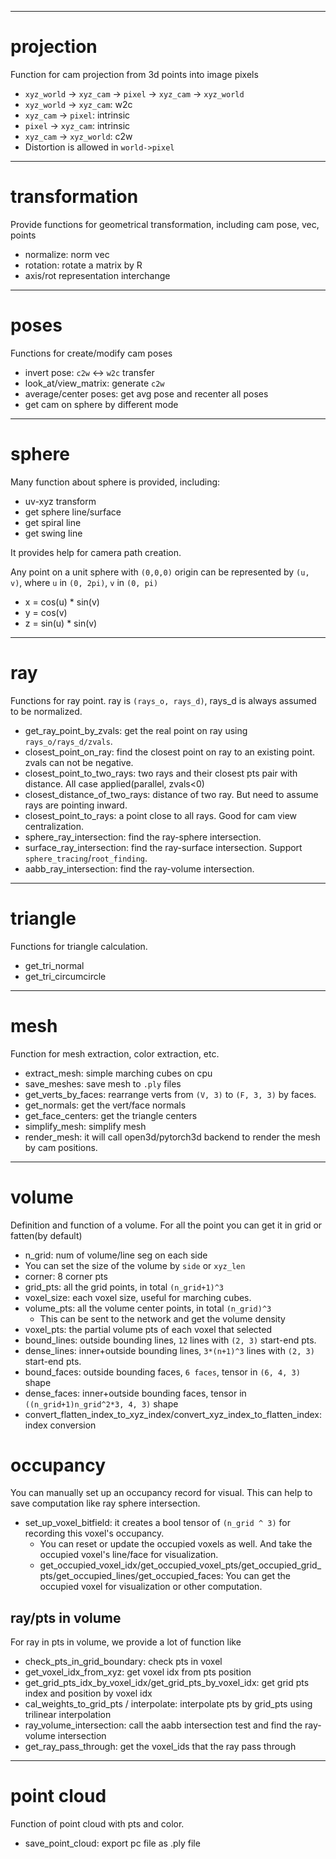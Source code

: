 ------------------------------------------------------------------------
# projection
Function for cam projection from 3d points into image pixels
- `xyz_world` -> `xyz_cam` -> `pixel` -> `xyz_cam` -> `xyz_world`
- `xyz_world` -> `xyz_cam`: w2c
- `xyz_cam` -> `pixel`: intrinsic
- `pixel` -> `xyz_cam`: intrinsic
- `xyz_cam` -> `xyz_world`: c2w
- Distortion is allowed in `world->pixel`

------------------------------------------------------------------------
# transformation
Provide functions for geometrical transformation, including cam pose, vec, points
- normalize: norm vec
- rotation: rotate a matrix by R
- axis/rot representation interchange

------------------------------------------------------------------------
# poses
Functions for create/modify cam poses
- invert pose: `c2w` <-> `w2c` transfer
- look_at/view_matrix: generate `c2w`
- average/center poses: get avg pose and recenter all poses
- get cam on sphere by different mode

------------------------------------------------------------------------
# sphere
Many function about sphere is provided, including:
- uv-xyz transform
- get sphere line/surface
- get spiral line
- get swing line

It provides help for camera path creation.

Any point on a unit sphere with `(0,0,0)` origin can be represented by `(u, v)`,
where `u` in `(0, 2pi)`, `v` in `(0, pi)`
- x = cos(u) * sin(v)
- y = cos(v)
- z = sin(u) * sin(v)

------------------------------------------------------------------------
# ray
Functions for ray point. ray is `(rays_o, rays_d)`, rays_d is always assumed to be normalized.
- get_ray_point_by_zvals: get the real point on ray using `rays_o/rays_d/zvals`.
- closest_point_on_ray: find the closest point on ray to an existing point. zvals can not be negative.
- closest_point_to_two_rays: two rays and their closest pts pair with distance. All case applied(parallel, zvals<0)
- closest_distance_of_two_rays: distance of two ray. But need to assume rays are pointing inward.
- closest_point_to_rays: a point close to all rays. Good for cam view centralization.
- sphere_ray_intersection: find the ray-sphere intersection.
- surface_ray_intersection: find the ray-surface intersection. Support `sphere_tracing`/`root_finding`.
- aabb_ray_intersection: find the ray-volume intersection.

------------------------------------------------------------------------
# triangle
Functions for triangle calculation.
- get_tri_normal
- get_tri_circumcircle

------------------------------------------------------------------------
# mesh
Function for mesh extraction, color extraction, etc.
- extract_mesh: simple marching cubes on cpu
- save_meshes: save mesh to `.ply` files
- get_verts_by_faces: rearrange verts from `(V, 3)` to `(F, 3, 3)` by faces.
- get_normals: get the vert/face normals
- get_face_centers: get the triangle centers
- simplify_mesh: simplify mesh
- render_mesh: it will call open3d/pytorch3d backend to render the mesh by cam positions.

------------------------------------------------------------------------
# volume
Definition and function of a volume. For all the point you can get it in grid or fatten(by default)
- n_grid: num of volume/line seg on each side
- You can set the size of the volume by `side` or `xyz_len`
- corner: 8 corner pts
- grid_pts: all the grid points, in total `(n_grid+1)^3`
- voxel_size: each voxel size, useful for marching cubes.
- volume_pts: all the volume center points, in total `(n_grid)^3`
  - This can be sent to the network and get the volume density
- voxel_pts: the partial volume pts of each voxel that selected
- bound_lines: outside bounding lines, `12` lines with `(2, 3)` start-end pts.
- dense_lines: inner+outside bounding lines, `3*(n+1)^3` lines with `(2, 3)` start-end pts.
- bound_faces: outside bounding faces, `6 faces`, tensor in `(6, 4, 3)` shape
- dense_faces: inner+outside bounding faces, tensor in `((n_grid+1)n_grid^2*3, 4, 3)` shape
- convert_flatten_index_to_xyz_index/convert_xyz_index_to_flatten_index: index conversion
# occupancy
You can manually set up an occupancy record for visual. This can help to save computation like ray sphere intersection.
- set_up_voxel_bitfield: it creates a bool tensor of `(n_grid ^ 3)` for recording this voxel's occupancy.
  - You can reset or update the occupied voxels as well. And take the occupied voxel's line/face for visualization.
  - get_occupied_voxel_idx/get_occupied_voxel_pts/get_occupied_grid_pts/get_occupied_lines/get_occupied_faces:
  You can get the occupied voxel for visualization or other computation.
## ray/pts in volume
For ray in pts in volume, we provide a lot of function like
- check_pts_in_grid_boundary: check pts in voxel
- get_voxel_idx_from_xyz: get voxel idx from pts position
- get_grid_pts_idx_by_voxel_idx/get_grid_pts_by_voxel_idx: get grid pts index and position by voxel idx
- cal_weights_to_grid_pts / interpolate: interpolate pts by grid_pts using trilinear interpolation
- ray_volume_intersection: call the aabb intersection test and find the ray-volume intersection
- get_ray_pass_through: get the voxel_ids that the ray pass through
------------------------------------------------------------------------
# point cloud
Function of point cloud with pts and color.
- save_point_cloud: export pc file as .ply file
